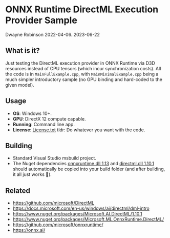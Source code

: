 # ONNX Runtime DirectML Execution Provider Sample

Dwayne Robinson 2022-04-06..2023-06-22

## What is it?
Just testing the DirectML execution provider in ONNX Runtime via D3D resources instead of CPU tensors (which incur synchronization costs). All the code is in `MainFullExample.cpp`, with `MainMinimalExample.cpp` being a much simpler introductory sample (no GPU binding and hard-coded to the given model).

## Usage
- **OS**: Windows 10+.
- **GPU**: DirectX 12 compute capable.
- **Running**: Command line app.
- **License**: [License.txt](License.txt) tldr: Do whatever you want with the code.

## Building
- Standard Visual Studio msbuild project.
- The Nuget dependencies [onnxruntime.dll 1.13](https://www.nuget.org/packages/Microsoft.ML.OnnxRuntime.DirectML/) and [directml.dll 1.10.1](https://www.nuget.org/packages/Microsoft.AI.DirectML/) should automatically be copied into your build folder (and after building, it all just works 🤞).

## Related
- https://github.com/microsoft/DirectML
- https://docs.microsoft.com/en-us/windows/ai/directml/dml-intro
- https://www.nuget.org/packages/Microsoft.AI.DirectML/1.10.1
- https://www.nuget.org/packages/Microsoft.ML.OnnxRuntime.DirectML/
- https://github.com/microsoft/onnxruntime/
- https://onnx.ai/
